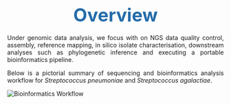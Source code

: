 <h1 style="text-align:center"><span style="color:#246CAA; font-size:1.5em">Overview</span></h1>

Under genomic data analysis, we focus with on NGS data quality control, assembly, reference mapping, in silico isolate characterisation, downstream analyses such as phylogenetic inference and executing a portable bioinformatics pipeline.

Below is a pictorial summary of sequencing and bioinformatics analysis workflow for *Streptococcus pneumoniae* and *Streptococcus agalactiae*. 

![Bioinformatics Workflow](/img/bioinformatics_workflow.png "Bioinformatics Workflow")

<style>body {text-align: justify}</style>